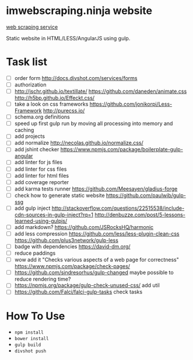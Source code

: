 # imwebscraping.ninja website

[web scraping service](http://imscraping.ninja)

Static website in HTML/LESS/AngularJS using gulp.

# Task list

  - [ ] order form http://docs.divshot.com/services/forms
  - [ ] authorization
  - [ ] http://jschr.github.io/textillate/ https://github.com/daneden/animate.css http://h5bp.github.io/Effeckt.css/
  - [ ] take a look on css frameworks https://github.com/jonikorpi/Less-Framework http://purecss.io/
  - [ ] schema.org definitions
  - [ ] speed up first gulp run by moving all processing into memory and caching
  - [ ] add projects
  - [ ] add normalize http://necolas.github.io/normalize.css/
  - [ ] add jshint checker https://www.npmjs.com/package/boilerplate-gulp-angular
  - [ ] add linter for js files
  - [ ] add linter for css files
  - [ ] add linter for html files
  - [ ] add coverage reporter
  - [ ] add karma tests runner https://github.com/Meesayen/gladius-forge
  - [ ] check how to generate static website https://github.com/paulwib/gulp-ssg
  - [ ] add gulp inject http://stackoverflow.com/questions/22515538/include-cdn-sources-in-gulp-inject?rq=1 http://denbuzze.com/post/5-lessons-learned-using-gulpjs/
  - [ ] add markdown? https://github.com/JSRocksHQ/harmonic
  - [ ] add less compression https://github.com/less/less-plugin-clean-css https://github.com/plus3network/gulp-less
  - [ ] badge with dependencies https://david-dm.org/
  - [ ] reduce paddings
  - [ ] wow add it "Checks various aspects of a web page for correctness" https://www.npmjs.com/package/check-pages/
  - [ ] https://github.com/sindresorhus/gulp-changed maybe possible to reduce rendering time?
  - [ ] https://npmjs.org/package/gulp-check-unused-css/ add util
  - [ ] https://github.com/Falci/falci-gulp-tasks check tasks

# How To Use

  + ```npm install```
  + ```bower install```
  + ```gulp build```
  + ```divshot push```
